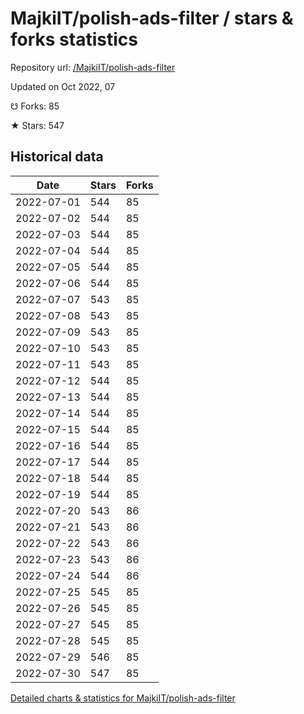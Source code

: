 # MajkiIT/polish-ads-filter / stars & forks statistics

Repository url: [/MajkiIT/polish-ads-filter](https://github.com/MajkiIT/polish-ads-filter)

Updated on Oct 2022, 07

☋ Forks: 85

★ Stars: 547

## Historical data
| Date | Stars | Forks |
|------|-------|-------|
| 2022-07-01 | 544 | 85 | 
| 2022-07-02 | 544 | 85 | 
| 2022-07-03 | 544 | 85 | 
| 2022-07-04 | 544 | 85 | 
| 2022-07-05 | 544 | 85 | 
| 2022-07-06 | 544 | 85 | 
| 2022-07-07 | 543 | 85 | 
| 2022-07-08 | 543 | 85 | 
| 2022-07-09 | 543 | 85 | 
| 2022-07-10 | 543 | 85 | 
| 2022-07-11 | 543 | 85 | 
| 2022-07-12 | 544 | 85 | 
| 2022-07-13 | 544 | 85 | 
| 2022-07-14 | 544 | 85 | 
| 2022-07-15 | 544 | 85 | 
| 2022-07-16 | 544 | 85 | 
| 2022-07-17 | 544 | 85 | 
| 2022-07-18 | 544 | 85 | 
| 2022-07-19 | 544 | 85 | 
| 2022-07-20 | 543 | 86 | 
| 2022-07-21 | 543 | 86 | 
| 2022-07-22 | 543 | 86 | 
| 2022-07-23 | 543 | 86 | 
| 2022-07-24 | 544 | 86 | 
| 2022-07-25 | 545 | 85 | 
| 2022-07-26 | 545 | 85 | 
| 2022-07-27 | 545 | 85 | 
| 2022-07-28 | 545 | 85 | 
| 2022-07-29 | 546 | 85 | 
| 2022-07-30 | 547 | 85 | 


[Detailed charts & statistics for MajkiIT/polish-ads-filter](https://reviewgithub.com/rep/MajkiIT/polish-ads-filter)
